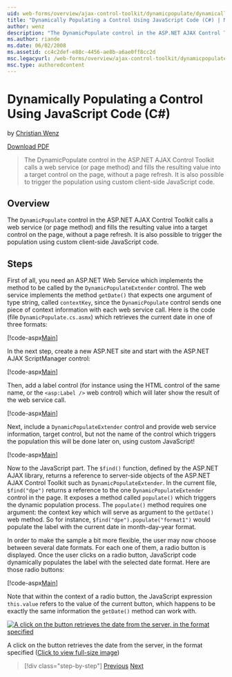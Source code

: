 ```yaml
---
uid: web-forms/overview/ajax-control-toolkit/dynamicpopulate/dynamically-populating-a-control-using-javascript-code-cs
title: "Dynamically Populating a Control Using JavaScript Code (C#) | Microsoft Docs"
author: wenz
description: "The DynamicPopulate control in the ASP.NET AJAX Control Toolkit calls a web service (or page method) and fills the resulting value into a target control on t..."
ms.author: riande
ms.date: 06/02/2008
ms.assetid: cc4c2def-e88c-4456-ae8b-a6ae0ff8cc2d
msc.legacyurl: /web-forms/overview/ajax-control-toolkit/dynamicpopulate/dynamically-populating-a-control-using-javascript-code-cs
msc.type: authoredcontent
---
```

# Dynamically Populating a Control Using JavaScript Code (C#)

by [Christian Wenz](https://github.com/wenz)

[Download PDF](https://download.microsoft.com/download/b/6/a/b6ae89ee-df69-4c87-9bfb-ad1eb2b23373/dynamicpopulate1CS.pdf)

> The DynamicPopulate control in the ASP.NET AJAX Control Toolkit calls a web service (or page method) and fills the resulting value into a target control on the page, without a page refresh. It is also possible to trigger the population using custom client-side JavaScript code.

## Overview

The `DynamicPopulate` control in the ASP.NET AJAX Control Toolkit calls a web service (or page method) and fills the resulting value into a target control on the page, without a page refresh. It is also possible to trigger the population using custom client-side JavaScript code.

## Steps

First of all, you need an ASP.NET Web Service which implements the method to be called by the `DynamicPopulateExtender` control. The web service implements the method `getDate()` that expects one argument of type string, called `contextKey`, since the `DynamicPopulate` control sends one piece of context information with each web service call. Here is the code (file `DynamicPopulate.cs.asmx`) which retrieves the current date in one of three formats:

[!code-aspx[Main](dynamically-populating-a-control-using-javascript-code-cs/samples/sample1.aspx)]

In the next step, create a new ASP.NET site and start with the ASP.NET AJAX ScriptManager control:

[!code-aspx[Main](dynamically-populating-a-control-using-javascript-code-cs/samples/sample2.aspx)]

Then, add a label control (for instance using the HTML control of the same name, or the `<asp:Label />` web control) which will later show the result of the web service call.

[!code-aspx[Main](dynamically-populating-a-control-using-javascript-code-cs/samples/sample3.aspx)]

Next, include a `DynamicPopulateExtender` control and provide web service information, target control, but not the name of the control which triggers the population this will be done later on, using custom JavaScript!

[!code-aspx[Main](dynamically-populating-a-control-using-javascript-code-cs/samples/sample4.aspx)]

Now to the JavaScript part. The `$find()` function, defined by the ASP.NET AJAX library, returns a reference to server-side objects of the ASP.NET AJAX Control Toolkit such as `DynamicPopulateExtender`. In the current file, `$find("dpe")` returns a reference to the one `DynamicPopulateExtender` control in the page. It exposes a method called `populate()` which triggers the dynamic population process. The `populate()` method requires one argument: the context key which will serve as argument to the `getDate()` web method. So for instance, `$find("dpe").populate("format1")` would populate the label with the current date in month-day-year format.

In order to make the sample a bit more flexible, the user may now choose between several date formats. For each one of them, a radio button is displayed. Once the user clicks on a radio button, JavaScript code dynamically populates the label with the selected date format. Here are those radio buttons:

[!code-aspx[Main](dynamically-populating-a-control-using-javascript-code-cs/samples/sample5.aspx)]

Note that within the context of a radio button, the JavaScript expression `this.value` refers to the value of the current button, which happens to be exactly the same information the `getDate()` method can work with.

[![A click on the button retrieves the date from the server, in the format specified](dynamically-populating-a-control-using-javascript-code-cs/_static/image2.png)](dynamically-populating-a-control-using-javascript-code-cs/_static/image1.png)

A click on the button retrieves the date from the server, in the format specified ([Click to view full-size image](dynamically-populating-a-control-using-javascript-code-cs/_static/image3.png))

> [!div class="step-by-step"]
> [Previous](dynamically-populating-a-control-cs.md)
> [Next](using-dynamicpopulate-with-a-user-control-and-javascript-cs.md)
